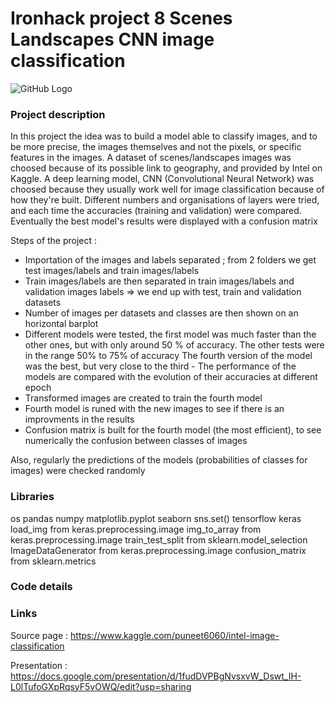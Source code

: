 # Ironhack project 8 Scenes Landscapes CNN image classification

![GitHub Logo](https://www.publicdomainpictures.net/pictures/220000/nahled/landscape-with-a-lake-1493481278Ed8.jpg)

### Project description

In this project the idea was to build a model able to classify images, and to be more precise, the images themselves and not the pixels, or specific features in the images. A dataset of scenes/landscapes images was choosed because of its possible link to geography, and provided by Intel on Kaggle. A deep learning model, CNN (Convolutional Neural Network) was choosed because they usually work well for image classification because of how they're built. Different numbers and organisations of layers were tried, and each time the accuracies (training and validation) were compared. Eventually the best model's results were displayed with a confusion matrix

Steps of the project :
- Importation of the images and labels separated ; from 2 folders we get test images/labels and train images/labels
- Train images/labels are then separated in train images/labels and validation images labels 
      => we end up with test, train and validation datasets
- Number of images per datasets and classes are then shown on an horizontal barplot
- Different models were tested, the first model was much faster than the other ones, but with only around 50 % of accuracy. The other tests were in the range 50% to 75% of accuracy
The fourth version of the model was the best, but very close to the third
      - The performance of the models are compared with the evolution of their accuracies at different epoch
- Transformed images are created to train the fourth model
- Fourth model is runed with the new images to see if there is an improvments in the results
- Confusion matrix is built for the fourth model (the most efficient), to see numerically the confusion between classes of images

Also, regularly the predictions of the models (probabilities of classes for images) were checked randomly


### Libraries
os
pandas
numpy
matplotlib.pyplot
seaborn
sns.set()
tensorflow
keras
load_img from keras.preprocessing.image
img_to_array from keras.preprocessing.image
train_test_split from sklearn.model_selection
ImageDataGenerator from keras.preprocessing.image
confusion_matrix from sklearn.metrics

### Code details


### Links

Source page : https://www.kaggle.com/puneet6060/intel-image-classification

Presentation : https://docs.google.com/presentation/d/1fudDVPBgNvsxvW_Dswt_IH-L0lTufoGXpRqsyF5vOWQ/edit?usp=sharing

